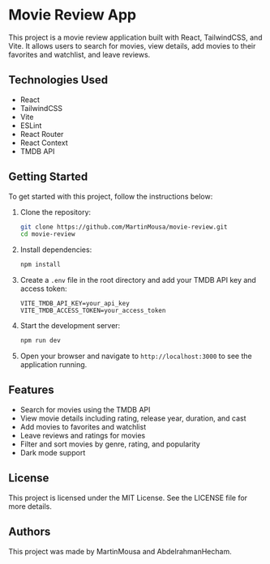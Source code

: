 # Movie Review App

This project is a movie review application built with React, TailwindCSS, and Vite. It allows users to search for movies, view details, add movies to their favorites and watchlist, and leave reviews.

## Technologies Used

- React
- TailwindCSS
- Vite
- ESLint
- React Router
- React Context
- TMDB API

## Getting Started

To get started with this project, follow the instructions below:

1. Clone the repository:
   ```bash
   git clone https://github.com/MartinMousa/movie-review.git
   cd movie-review
   ```

2. Install dependencies:
   ```bash
   npm install
   ```

3. Create a `.env` file in the root directory and add your TMDB API key and access token:
   ```env
   VITE_TMDB_API_KEY=your_api_key
   VITE_TMDB_ACCESS_TOKEN=your_access_token
   ```

4. Start the development server:
   ```bash
   npm run dev
   ```

5. Open your browser and navigate to `http://localhost:3000` to see the application running.

## Features

- Search for movies using the TMDB API
- View movie details including rating, release year, duration, and cast
- Add movies to favorites and watchlist
- Leave reviews and ratings for movies
- Filter and sort movies by genre, rating, and popularity
- Dark mode support

## License

This project is licensed under the MIT License. See the LICENSE file for more details.

## Authors

This project was made by MartinMousa and AbdelrahmanHecham.
